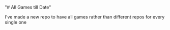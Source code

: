 "# All Games till Date" 

I've made a new repo to have all games rather than different repos for every single one